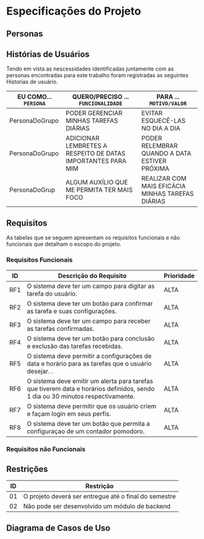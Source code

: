 # Especificações do Projeto








## Personas







## Histórias de Usuários

Tendo em vista as nescessidades identificadas juntamente com as personas encontradas para este trabalho foram registradas as seguintes Historias de usuário. 

|EU COMO... `PERSONA`| QUERO/PRECISO ... `FUNCIONALIDADE` |PARA ... `MOTIVO/VALOR` |  
|--------------------|-------------------------------------------------------------|-------------------------------------------------|
|PersonaDoGrupo      | PODER GERENCIAR MINHAS TAREFAS DIÁRIAS                      | EVITAR ESQUECÊ-LAS NO DIA A DIA                 |
|PersonaDoGrupo      |ADICIONAR LEMBRETES A RESPEITO DE DATAS IMPORTANTES PARA MIM | PODER RELEMBRAR QUANDO A DATA ESTIVER PRÓXIMA   |
|PersonaDoGrup       |ALGUM AUXÍLIO QUE ME PERMITA TER MAIS FOCO                   |REALIZAR COM MAIS EFICÁCIA MINHAS TAREFAS DIÁRIAS|


## Requisitos

As tabelas que se seguem apresentam os requisitos funcionais e não funcionais que detalham o escopo do projeto.

### Requisitos Funcionais

|ID    | Descrição do Requisito  | Prioridade |
|------|-----------------------------------------|----|
|RF1 |O sistema deve ter um campo para digitar as tarefa do usuário.  | ALTA | 
|RF2 |O sistema deve ter um botão para confirmar as tarefa e suas configurações.   | ALTA |
|RF3 |O sistema deve ter um campo para receber as tarefas confirmadas.  | ALTA | 
|RF4 |O  sistema deve ter um botão para conclusão e exclusão das tarefas recebidas.    | ALTA |
|RF5 |O sistema deve permitir a configurações de data e horário para as tarefas que o usuário desejar. .  | ALTA | 
|RF6 |O sistema deve emitir um alerta para tarefas que tiverem data e horários definidos, sendo 1 dia ou 30 minutos respectivamente.    | ALTA |
|RF7 |O sistema deve permitir que os usuário criem e façam login em seus perfis.   | ALTA | 
|RF8 |O sistema deve ter um botão que permita a configuraçao de um contador pomodoro.     | ALTA |

### Requisitos não Funcionais




## Restrições


|ID| Restrição                                             |
|--|-------------------------------------------------------|
|01| O projeto deverá ser entregue até o final do semestre |
|02| Não pode ser desenvolvido um módulo de backend        |




## Diagrama de Casos de Uso


